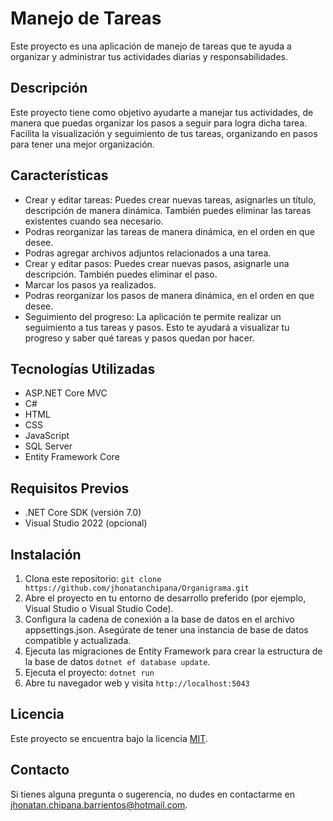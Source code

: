 # Manejo de Tareas

Este proyecto es una aplicación de manejo de tareas que te ayuda a organizar y administrar tus actividades diarias y responsabilidades.

## Descripción

Este proyecto tiene como objetivo ayudarte a manejar tus actividades, de manera que puedas organizar los pasos a seguir para logra dicha tarea.
Facilita la visualización y seguimiento de tus tareas, organizando en pasos para tener una mejor organización.

## Características

- Crear y editar tareas: Puedes crear nuevas tareas, asignarles un título, descripción de manera dinámica. También puedes eliminar las tareas existentes cuando sea necesario.
- Podras reorganizar las tareas de manera dinámica, en el orden en que desee.
- Podras agregar archivos adjuntos relacionados a una tarea.
- Crear y editar pasos: Puedes crear nuevas pasos, asignarle una descripción. También puedes eliminar el paso.
- Marcar los pasos ya realizados.
- Podras reorganizar los pasos de manera dinámica, en el orden en que desee.
- Seguimiento del progreso: La aplicación te permite realizar un seguimiento a tus tareas y pasos. Esto te ayudará a visualizar tu progreso y saber qué tareas y pasos quedan por hacer.

## Tecnologías Utilizadas

- ASP.NET Core MVC
- C#
- HTML
- CSS
- JavaScript
- SQL Server
- Entity Framework Core

## Requisitos Previos

- .NET Core SDK (versión 7.0)
- Visual Studio 2022 (opcional)

## Instalación

1. Clona este repositorio: `git clone https://github.com/jhonatanchipana/Organigrama.git`
2. Abre el proyecto en tu entorno de desarrollo preferido (por ejemplo, Visual Studio o Visual Studio Code).
3. Configura la cadena de conexión a la base de datos en el archivo appsettings.json. Asegúrate de tener una instancia de base de datos compatible y actualizada.
4. Ejecuta las migraciones de Entity Framework para crear la estructura de la base de datos `dotnet ef database update`.
5. Ejecuta el proyecto: `dotnet run`
6. Abre tu navegador web y visita `http://localhost:5043`

## Licencia

Este proyecto se encuentra bajo la licencia [MIT](https://opensource.org/licenses/MIT).

## Contacto

Si tienes alguna pregunta o sugerencia, no dudes en contactarme en jhonatan.chipana.barrientos@hotmail.com.

